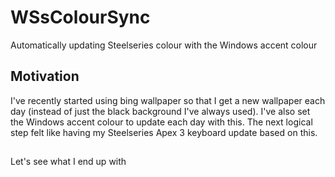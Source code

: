 # WSsColourSync
Automatically updating Steelseries colour with the Windows accent colour

## Motivation
I've recently started using bing wallpaper so that I get a new wallpaper each day (instead of just the black background I've always used). 
I've also set the Windows accent colour to update each day with this. The next logical step felt like having my Steelseries Apex 3 keyboard update based on this.

## 

Let's see what I end up with
